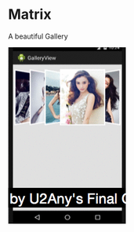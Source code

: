 # Matrix
A beautiful Gallery

![galleryView](https://github.com/KobeGong/Matrix/blob/master/img/galleryView.gif)
